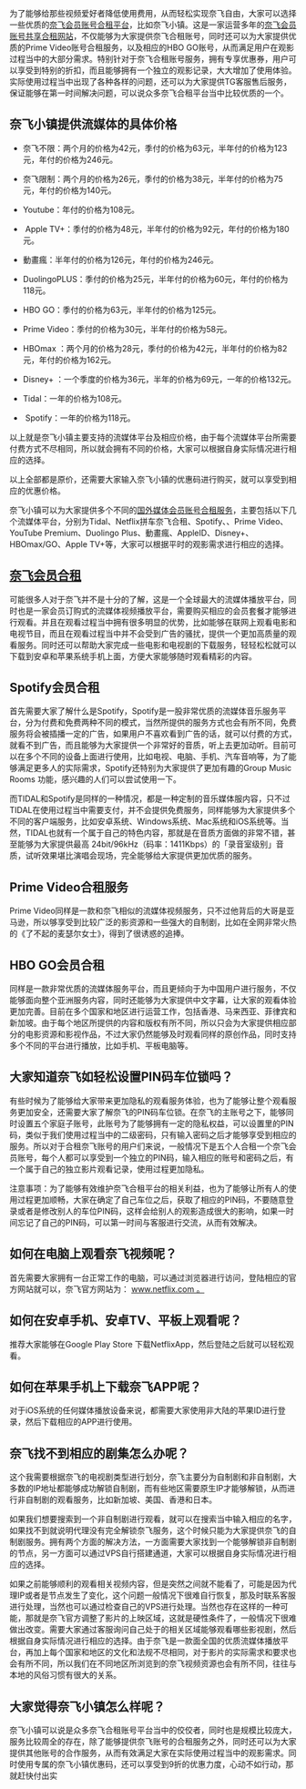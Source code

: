 为了能够给那些视频爱好者降低使用费用，从而轻松实现奈飞自由，大家可以选择一些优质的[奈飞会员账号合租平台](https://netflix101.com/shared-netflix-account/)，比如奈飞小镇。这是一家运营多年的[奈飞会员账号共享合租网站](https://netflix101.com/shared-netflix-account/)，不仅能够为大家提供奈飞合租账号，同时还可以为大家提供优质的Prime Video账号合租服务，以及相应的HBO GO账号，从而满足用户在观影过程当中的大部分需求。特别针对于奈飞合租账号服务，拥有专享优惠券，用户可以享受到特别的折扣，而且能够拥有一个独立的观影记录，大大增加了使用体验。实际使用过程当中出现了各种各样的问题，还可以为大家提供TG客服售后服务，保证能够在第一时间解决问题，可以说众多奈飞合租平台当中比较优质的一个。

## 奈飞小镇提供流媒体的具体价格

- 奈飞不限：两个月的价格为42元，季付的价格为63元，半年付的价格为123元，年付的价格为246元。
    
- 奈飞限制：两个月的价格为26元，季付的价格为38元，半年付的价格为75元，年付的价格为140元。
    
- Youtube：年付的价格为108元。
    
-  Apple TV+：季付的价格为48元，半年付的价格为92元，年付的价格为180元。
    
- 動畫瘋：半年付的价格为126元，年付的价格为246元。
    
- DuolingoPLUS：季付的价格为25元，半年付的价格为60元，年付的价格为118元。
    
- HBO GO：季付的价格为63元，半年付的价格为125元。
    
- Prime Video：季付的价格为30元，半年付的价格为58元。
    
- HBOmax ：两个月的价格为28元，季付的价格为42元，半年付的价格为82元，年付的价格为162元。
    
- Disney+ ：一个季度的价格为36元，半年的价格为69元，一年的价格132元。
    
- Tidal：一年的价格为108元。
    
-  Spotify：一年的价格为118元。
    

以上就是奈飞小镇主要支持的流媒体平台及相应价格，由于每个流媒体平台所需要付费方式不尽相同，所以就会拥有不同的价格，大家可以根据自身实际情况进行相应的选择。

以上全部都是原价，还需要大家输入奈飞小镇的优惠码进行购买，就可以享受到相应的优惠价格。

奈飞小镇可以为大家提供多个不同的[国外媒体会员账号合租服务](https://netflix101.com/shared-netflix-account/)，主要包括以下几个流媒体平台，分别为Tidal、Netflix拼车奈飞合租、Spotify、、Prime Video、YouTube Premium、Duolingo Plus、動畫瘋、AppleID、Disney+、HBOmax/GO、Apple TV+等，大家可以根据平时的观影需求进行相应的选择。

## [奈飞会员合租](https://netflix101.com/shared-netflix-account/)

可能很多人对于奈飞并不是十分的了解，这是一个全球最大的流媒体播放平台，同时也是一家会员订购式的流媒体视频播放平台，需要购买相应的会员套餐才能够进行观看。并且在观看过程当中拥有很多明显的优势，比如能够在联网上观看电影和电视节目，而且在观看过程当中并不会受到广告的骚扰，提供一个更加高质量的观看服务。同时还可以帮助大家完成一些电影和电视剧的下载服务，轻轻松松就可以下载到安卓和苹果系统手机上面，方便大家能够随时观看精彩的内容。

## Spotify会员合租

首先需要大家了解什么是Spotify，Spotify是一股非常优质的流媒体音乐服务平台，分为付费和免费两种不同的模式，当然所提供的服务方式也会有所不同，免费服务将会被插播一定的广告，如果用户不喜欢看到广告的话，就可以付费的方式，就看不到广告，而且能够为大家提供一个非常好的音质，听上去更加动听。目前可以在多个不同的设备上面进行使用，比如电视、电脑、手机、汽车音响等，为了能够满足更多人的实际需求，Spotify还特别为大家提供了更加有趣的Group Music Rooms 功能，感兴趣的人们可以尝试使用一下。

而TIDAL和Spotify是同样的一种情况，都是一种定制的音乐媒体服内容，只不过TIDAL在使用过程当中需要支付，并不会提供免费服务，同样能够为大家提供多个不同的客户端服务，比如安卓系统、Windows系统、Mac系统和iOS系统等。当然，TIDAL也就有一个属于自己的特色内容，那就是在音质方面做的非常不错，甚至能够为大家提供最高 24bit/96kHz（码率：1411Kbps）的「录音室级别」音质，试听效果堪比演唱会现场，完全能够给大家提供更加优质的服务。

## Prime Video合租服务

Prime Video同样是一款和奈飞相似的流媒体视频服务，只不过他背后的大哥是亚马逊，所以够享受到比较广泛的影资源和一些强大的自制剧，比如在全网非常火热的《了不起的麦瑟尔女士》，得到了很诱惑的追捧。

## HBO GO会员合租

同样是一款非常优质的流媒体服务平台，而且更倾向于为中国用户进行服务，不仅能够面向整个亚洲服务内容，同时还能够为大家提供中文字幕，让大家的观看体验更加完善。目前在多个国家和地区进行运营工作，包括香港、马来西亚、菲律宾和新加坡。由于每个地区所提供的内容和版权有所不同，所以只会为大家提供相应部分的电影资源和影视作品，不过大家仍然能够及时观看同样的原创作品，同时支持多个不同的平台进行播放，比如手机、平板电脑等。

## 大家知道奈飞如轻松设置PIN码车位锁吗？

有些时候为了能够给大家带来更加隐私的观看服务体验，也为了能够让整个观看服务更加安全，还需要大家了解奈飞的PIN码车位锁。在奈飞的主账号之下，能够同时设置五个家庭子账号，此账号为了能够拥有一定的隐私权益，可以设置里的PIN码，类似于我们使用过程当中的二级密码，只有输入密码之后才能够享受到相应的服务。所以对于合租奈飞账号的用户们来说，一般情况下是五个人合租一个奈飞会员账号，每个人都可以享受到一个独立的PIN码，输入相应的账号和密码之后，有一个属于自己的独立影片观看记录，使用过程更加隐私。

注意事项：为了能够有效维护奈飞合租平台的相关利益，也为了能够让所有人的使用过程更加顺畅，大家在确定了自己车位之后，获取了相应的PIN码，不要随意登录或者是修改别人的车位PIN码，这样会给别人的观影造成很大的影响，如果一时间忘记了自己的PIN码，可以第一时间与客服进行交流，从而有效解决。

## 如何在电脑上观看奈飞视频呢？

首先需要大家拥有一台正常工作的电脑，可以通过浏览器进行访问，登陆相应的官方网站就可以，奈飞官方网站为： www.netflix.com 。

## 如何在安卓手机、安卓TV、平板上观看呢？

推荐大家能够在Google Play Store 下载NetflixApp，然后登陆之后就可以轻松观看。

## 如何在苹果手机上下载奈飞APP呢？

对于iOS系统的任何媒体播放设备来说，都需要大家使用非大陆的苹果ID进行登录，然后下载相应的APP进行使用。

## 奈飞找不到相应的剧集怎么办呢？

这个我需要根据奈飞的电视剧类型进行划分，奈飞主要分为自制剧和非自制剧，大多数的IP地址都能够成功解锁自制剧，而有些地区需要原生IP才能够解锁，从而进行非自制剧的观看服务，比如新加坡、美国、香港和日本。

如果我们想要搜索到一个非自制剧进行观看，就可以在搜索当中输入相应的名字，如果找不到就说明代理没有完全解锁奈飞服务，这个时候只能为大家提供奈飞的自制剧服务。拥有两个方面的解决方法，一方面需要大家找到一个能够解锁非自制剧的节点，另一方面可以通过VPS自行搭建通道，大家可以根据自身实际情况进行相应的选择。

如果之前能够顺利的观看相关视频内容，但是突然之间就不能看了，可能是因为代理IP或者是节点发生了变化，这个问题一般情况下很难自行恢复，那及时联系客服进行处理，当然也可以通过检查自己的VPS进行处理。当然也存在这样的一种可能，那就是奈飞官方调整了影片的上映区域，这就是硬性条件了，一般情况下很难做出改变。需要大家通过客服询问自己处于的相关区域能够观看哪些影视剧，然后根据自身实际情况进行相应的选择。由于奈飞是一款面全国的优质流媒体播放平台，再加上每个国家和地区的文化和法规不尽相同，对于影片的实际需求和要求也会有所不同，所以我们在不同地区所浏览到的奈飞视频资源也会有所不同，往往与本地的风俗习惯有很大的关系。

## 大家觉得奈飞小镇怎么样呢？

奈飞小镇可以说是众多奈飞合租账号平台当中的佼佼者，同时也是规模比较庞大，服务比较周全的存在，除了能够提供奈飞账号的合租服务之外，同时还可以为大家提供其他账号的合作服务，从而有效满足大家在实际使用过程当中的观影需求。同时使用专属的奈飞小镇优惠码，还可以享受到9折的优惠力度，心动不如行动，那就赶快付出实
